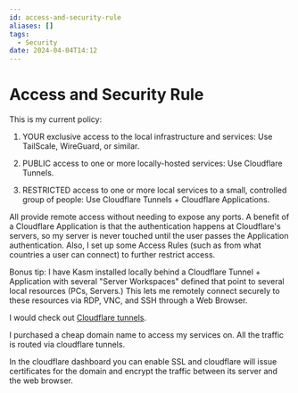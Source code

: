 ```yaml
---
id: access-and-security-rule
aliases: []
tags:
  - Security
date: 2024-04-04T14:12
---
```

<!-- 2024-04-04-1412 (April 04, 2024 02:12:47 PM) -->

# Access and Security Rule
 This is my current policy:  


1. YOUR exclusive access to the local infrastructure and services: Use TailScale, WireGuard, or similar.  


2. PUBLIC access to one or more locally-hosted services: Use Cloudflare Tunnels.  


3. RESTRICTED access to one or more local services to a small, controlled group of people: Use Cloudflare Tunnels + Cloudflare Applications.  


All provide remote access without needing to expose any ports. A benefit of a Cloudflare Application is that the authentication happens at Cloudflare's servers, so my server is never touched until the user passes the Application authentication. Also, I set up some Access Rules (such as from what countries a user can connect) to further restrict access.  


Bonus tip: I have Kasm installed locally behind a Cloudflare Tunnel + Application with several "Server Workspaces" defined that point to several local resources (PCs, Servers.) This lets me remotely connect securely to these resources via RDP, VNC, and SSH through a Web Browser.

I would check out [Cloudflare tunnels](https://www.cloudflare.com/products/tunnel/). 

I purchased a cheap domain name to access my services on. All the traffic is routed via cloudflare tunnels. 

In the cloudflare dashboard you can enable SSL and cloudflare will issue certificates for the domain and encrypt the traffic between its server and the web browser.
